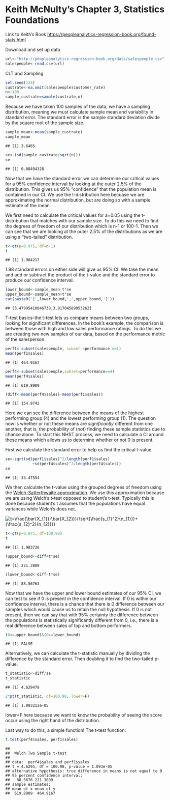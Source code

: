 Keith McNulty’s Chapter 3, Statistics Foundations
================

Link to Keith’s Book
<https://peopleanalytics-regression-book.org/found-stats.html>

Download and set up data

``` r
url<-"http://peopleanalytics-regression-book.org/data/salespeople.csv"
salespeople<-read.csv(url)
```

CLT and Sampling

``` r
set.seed(123)
custrate<-na.omit(salespeople$customer_rate)
n<-100
sample_custrate=sample(custrate,n)
```

Because we have taken 100 samples of the data, we have a sampling
distribution, meaning we must calculate sample mean and variability in
standard error. The standard error is the sample standard deviation
divide by the square root of the sample size.

``` r
sample_mean<-mean(sample_custrate)
sample_mean
```

    ## [1] 3.6485

``` r
se<-(sd(sample_custrate/sqrt(n)))
se
```

    ## [1] 0.08494328

Now that we have the standard error we can determine our critical values
for a 95% confidence interval by looking at the outer 2.5% of the
distribution. This gives us 95% “confidence” that the population mean is
contained in our CI. We use the t-distribution here becuase we are
approximating the normal distribution, but are doing so with a sample
estimate of the mean.

We first need to calculate the critical values for a=0.05 using the
t-distribution that matches with our sample size. To do this we need to
find the degrees of freedom of our distribution which is n-1 or 100-1.
Then we can see that we are looking at the outer 2.5% of the
distributions as we are using a “two-tailed” distribution.

``` r
t<-qt(p=0.975, df=n-1)
t
```

    ## [1] 1.984217

1.98 standard errors on either side will give us 95% CI. We take the
mean and add or subtract the product of the t-value and the standard
error to produce our confidence interval.

``` r
lower_bound<-sample_mean-t*se
upper_bound<-sample_mean+t*se
cat(paste0('[',lower_bound,',',upper_bound,']'))
```

    ## [3.47995410046738,3.81704589953262]

T-test basics-the t-test lets us compare means between two groups,
looking for significant differences. In the book’s example, the
comparison is between those with high and low sales performance ratings.
To do this we are creating two new samples of our data, based on the
performance metric of the salesperson.

``` r
perf1<-subset(salespeople, subset =performance ==1)
mean(perf1$sales)
```

    ## [1] 464.9167

``` r
perf4<-subset(salespeople,subset=performance==4)
mean(perf4$sales)
```

    ## [1] 619.8909

``` r
(diff<-mean(perf4$sales)-mean(perf1$sales))
```

    ## [1] 154.9742

Here we can see the difference between the means of the highest
performing group (4) and the lowest performing group (1). The question
now is whether or not these means are *significantly* different from one
another, that is, the probability of (not) finding these sample
statistics due to chance alone. To start this NHST process, we need to
calculate a CI around these means which allows us to determine whether
or not 0 is present.

First we calculate the standard error to help us find the critical
t-value.

``` r
se<-sqrt(sd(perf1$sales)^2/length(perf1$sales) 
            +sd(perf4$sales)^2/length(perf4$sales))
se
```

    ## [1] 33.47554

We then calculate the t-value using the grouped degrees of freedom using
the [Welch-Satterthwaite
approximation](https://statisticaloddsandends.wordpress.com/2020/07/03/welchs-t-test-and-the-welch-satterthwaite-equation/).
We use this approximation because we are using Welch’s t-test opposed to
student’s t-test. Typically this is done because student’s t assumes
that the populations have equal variances while Welch’s does not.

![t=\\frac{\\bar{X\_{1}}-\\bar{X\_{2}}}{\\sqrt{\\frac{s\_{1}^2}{n\_{1}}}+{\\frac{s\_{2}^2}{n\_{2}}}}](https://latex.codecogs.com/png.image?%5Cdpi%7B110%7D&space;%5Cbg_white&space;t%3D%5Cfrac%7B%5Cbar%7BX_%7B1%7D%7D-%5Cbar%7BX_%7B2%7D%7D%7D%7B%5Csqrt%7B%5Cfrac%7Bs_%7B1%7D%5E2%7D%7Bn_%7B1%7D%7D%7D%2B%7B%5Cfrac%7Bs_%7B2%7D%5E2%7D%7Bn_%7B2%7D%7D%7D%7D "t=\frac{\bar{X_{1}}-\bar{X_{2}}}{\sqrt{\frac{s_{1}^2}{n_{1}}}+{\frac{s_{2}^2}{n_{2}}}}")

``` r
t<-qt(p=0.975, df=100.98)
t
```

    ## [1] 1.983736

``` r
(upper_bound<-diff+t*se)
```

    ## [1] 221.3809

``` r
(lower_bound<-diff-t*se)
```

    ## [1] 88.56763

Now that we have the upper and lower bound estimates of our 95% CI, we
can test to see if 0 is present in the confidence interval. If 0 is
within our confidence interval, there is a chance that there is 0
difference between our samples which would cause us to retain the null
hypothesis. If 0 is not present, then we can say that with 95% certainty
the difference between the populations is statistically significantly
different from 0, i.e., there is a real difference between sales of top
and bottom performers.

``` r
(0<=upper_bound)&(0>=lower_bound)
```

    ## [1] FALSE

Alternatively, we can calculate the t-statistic manually by dividing the
difference by the standard error. Then doubling it to find the
two-tailed p-value.

``` r
t_statistic<-diff/se
t_statistic
```

    ## [1] 4.629478

``` r
2*pt(t_statistic, df=100.98, lower=F)
```

    ## [1] 1.093212e-05

lower=F here because we want to know the probability of seeing the score
occur using the right hand of the distribution.

Last way to do this, a simple function! The t-test function:

``` r
t.test(perf4$sales, perf1$sales)
```

    ## 
    ##  Welch Two Sample t-test
    ## 
    ## data:  perf4$sales and perf1$sales
    ## t = 4.6295, df = 100.98, p-value = 1.093e-05
    ## alternative hypothesis: true difference in means is not equal to 0
    ## 95 percent confidence interval:
    ##   88.5676 221.3809
    ## sample estimates:
    ## mean of x mean of y 
    ##  619.8909  464.9167
